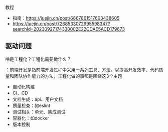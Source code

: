 

教程

- 指南：https://juejin.cn/post/6867861517603438605
- https://juejin.cn/post/7268533072995598347?searchId=20230927174330002E22CDAE5ACD179673



## 驱动问题

啥是工程化？工程化需要做什么？

：前端开发是指前端开发过程中采用一系列工具、方法，以提高开发效率、代码质量和团队协作能力的方法，工程化做的事都是围绕这3个主题

- 自动化构建
- CI、CD
- 文档生成：api、用户文档
- 质量检查：如eslint
- 测试相关：单元、集成测试
- 容器化：如docker
- 版本控制



